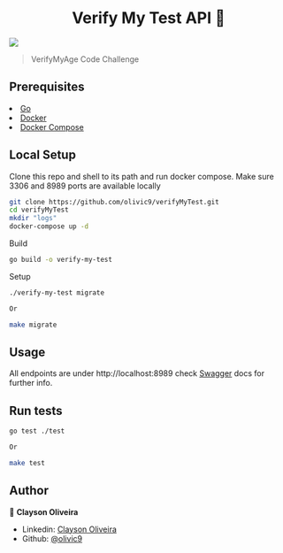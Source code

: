 <h1 align="center">Verify My Test API 🍺</h1>
<p>
    <img src="https://shields.io/badge/Go-%5E16.6-red?logo=go">
    
</p>

> VerifyMyAge Code Challenge

## Prerequisites

<li><a href="https://golang.org/doc/install">Go</a></li>
<li><a href="https://www.docker.com/get-started">Docker</a></li>
<li><a href="https://docs.docker.com/compose/">Docker Compose</a></li>

## Local Setup
Clone this repo and shell to its path and run docker compose. Make sure 3306 and 8989 ports are available locally 

```sh
git clone https://github.com/olivic9/verifyMyTest.git
cd verifyMyTest
mkdir "logs"
docker-compose up -d
```
Build
```sh
go build -o verify-my-test
```

Setup 
```sh
./verify-my-test migrate

Or

make migrate
```



## Usage

All endpoints are under http://localhost:8989 check <a href="http://localhost:8989/swagger/index.html/">Swagger</a> docs for further info.

## Run tests

```sh
go test ./test

Or

make test

```

## Author

👤 **Clayson Oliveira**

* Linkedin: [Clayson Oliveira](https://www.linkedin.com/in/clayson-oliveira-603a853b/)
* Github: [@olivic9](https://github.com/olivic9)